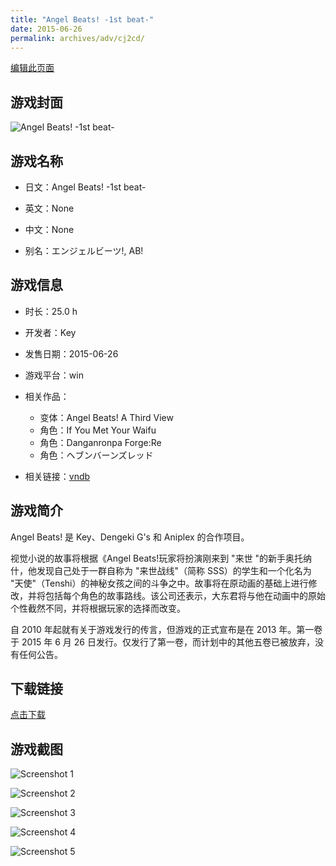 ```yaml
---
title: "Angel Beats! -1st beat-"
date: 2015-06-26
permalink: archives/adv/cj2cd/
---
```

[编辑此页面](https://github.com/ACG-3/ADV3-source/blob/main/source/_posts/Angel%20Beats%21%20-1st%20beat-.md)

## 游戏封面

![Angel Beats! -1st beat-](https://pan.timero.xyz/d/onedrive/img_lib_001/Angel%20Beats!%20-1st%20beat-_cover.avif)


## 游戏名称

- 日文：Angel Beats! -1st beat-
- 英文：None
- 中文：None

- 别名：エンジェルビーツ!, AB!


## 游戏信息

- 时长：25.0 h
- 开发者：Key
- 发售日期：2015-06-26
- 游戏平台：win
- 相关作品：
   - 变体：Angel Beats! A Third View
   - 角色：If You Met Your Waifu
   - 角色：Danganronpa Forge:Re
   - 角色：ヘブンバーンズレッド

- 相关链接：[vndb](https://vndb.org/v13774)


## 游戏简介

Angel Beats! 是 Key、Dengeki G's 和 Aniplex 的合作项目。

视觉小说的故事将根据《Angel Beats!玩家将扮演刚来到 "来世 "的新手奥托纳什，他发现自己处于一群自称为 "来世战线"（简称 SSS）的学生和一个化名为 "天使"（Tenshi）的神秘女孩之间的斗争之中。故事将在原动画的基础上进行修改，并将包括每个角色的故事路线。该公司还表示，大东君将与他在动画中的原始个性截然不同，并将根据玩家的选择而改变。



自 2010 年起就有关于游戏发行的传言，但游戏的正式宣布是在 2013 年。第一卷于 2015 年 6 月 26 日发行。仅发行了第一卷，而计划中的其他五卷已被放弃，没有任何公告。


## 下载链接

[点击下载](https://pan.timero.xyz/onedrive/adv_lib_001/Angel%20Beats%21%20-1st%20beat-)


## 游戏截图


![Screenshot 1](https://pan.timero.xyz/d/onedrive/img_lib_001/Angel%20Beats!%20-1st%20beat-_Screenshot_1.avif)

![Screenshot 2](https://pan.timero.xyz/d/onedrive/img_lib_001/Angel%20Beats!%20-1st%20beat-_Screenshot_2.avif)

![Screenshot 3](https://pan.timero.xyz/d/onedrive/img_lib_001/Angel%20Beats!%20-1st%20beat-_Screenshot_3.avif)

![Screenshot 4](https://pan.timero.xyz/d/onedrive/img_lib_001/Angel%20Beats!%20-1st%20beat-_Screenshot_4.avif)

![Screenshot 5](https://pan.timero.xyz/d/onedrive/img_lib_001/Angel%20Beats!%20-1st%20beat-_Screenshot_5.avif)


